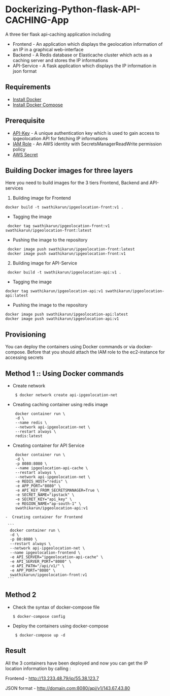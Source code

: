# Dockerizing-Python-flask-API-CACHING-App
 
 A three tier flask api-caching application including 
 
 - Frontend    - An application which displays the geolocation information of an IP in a graphical web-interface
 - Backend     - A Redis database or Elasticache cluster which acts as a caching server and stores the IP informations
 - API-Service - A flask application which displays the IP information in json format

## Requirements

- [Install Docker](https://docs.docker.com/engine/install/)
- [Install Docker Compose](https://docs.docker.com/compose/install/)

## Prerequisite

- [API-Key](https://app.ipgeolocation.io/)  - A unique authentication key which is used to gain access to ipgeolocation API for fetching IP informations
- [IAM Role](https://docs.aws.amazon.com/IAM/latest/UserGuide/id_roles_create_for-service.html) - An AWS identity with SecretsManagerReadWrite permission policy
- [AWS Secret](https://docs.aws.amazon.com/secretsmanager/latest/userguide/intro.html)

## Building Docker images for three layers

Here you need to build images for the 3 tiers Frontend, Backend and API-services

 1. Building image for Frontend
 
  ```
  docker build -t swathikarun/ipgeolocation-front:v1 .
  ```
 - Tagging the image
  
  ```
   docker tag swathikarun/ipgeolocation-front:v1 swathikarun/ipgeolocation-front:latest
  ```
 - Pushing the image to the repository

 ```
  docker image push swathikarun/ipgeolocation-front:latest
  docker image push swathikarun/ipgeolocation-front:v1
 ```

2. Building image for API-Service

 ```
  docker build -t swathikarun/ipgeolocation-api:v1 .
 ```
  - Tagging the image
  
  ```
  docker tag swathikarun/ipgeolocation-api:v1 swathikarun/ipgeolocation-api:latest
  ```
 - Pushing the image to the repository

 ```
 docker image push swathikarun/ipgeolocation-api:latest
 docker image push swathikarun/ipgeolocation-api:v1
 ```

## Provisioning

You can deploy the containers using Docker commands or via docker-compose. Before that you should attach the IAM role to the ec2-instance for accessing secrets

 ## Method 1 :: Using Docker commands

  -  Create network

     ```
      $ docker network create api-ipgeolocation-net
     ```

  - Creating caching container using redis image

     ```
      docker container run \
      -d \
      --name redis \
      --network api-ipgeolocation-net \
      --restart always \
      redis:latest
     ```

   - Creating container for API Service

     ```
      docker container run \
      -d \
      -p 8080:8080 \
      --name ipgeolocation-api-cache \
      --restart always \
      --network api-ipgeolocation-net \
      -e REDIS_HOST="redis" \
      -e APP_PORT="8080" \
      -e API_KEY_FROM_SECRETSMANAGER=True \
      -e SECRET_NAME="ipstack" \
      -e SECRET_KEY="api_key" \
      -e REGION_NAME="ap-south-1" \
      swathikarun/ipgeolocation-api:v1
     ```
    -  Creating container for Frontend

     ```
      docker container run \
      -d \
      -p 80:8080 \
      --restart always \
      --network api-ipgeolocation-net \
      --name ipgeolocation-frontend \
      -e API_SERVER="ipgeolocation-api-cache" \
      -e API_SERVER_PORT="8080" \
      -e API_PATH="/api/v1/" \
      -e APP_PORT="8080" \
      swathikarun/ipgeolocation-front:v1
     ```

 ## Method 2 
 
   - Check the syntax of docker-compose file
   
     ```
     $ docker-compose config
     ```
    
   - Deploy the containers using docker-compose

     ```
      $ docker-compose up -d
     ```
    
## Result

All the 3 containers have been deployed and now you can get the IP location information by calling : 

Frontend    - http://13.233.48.79/ip/55.38.123.7

JSON format - http://domain.com:8080/api/v1/143.67.43.80
    
